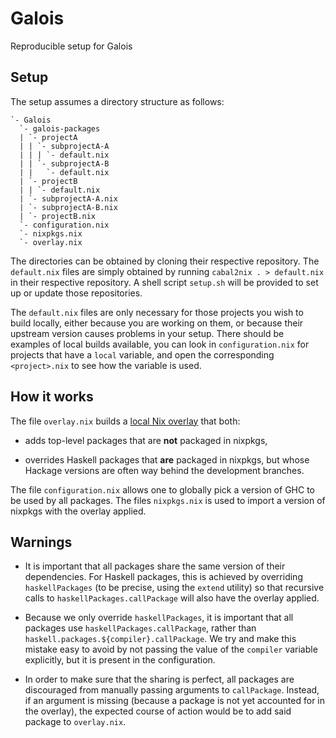 # Galois
Reproducible setup for Galois

Setup
-----

The setup assumes a directory structure as follows:

```
`- Galois
  `- galois-packages
  | `- projectA
  | | `- subprojectA-A
  | | | `- default.nix
  | | `- subprojectA-B
  | |   `- default.nix
  | `- projectB
  | | `- default.nix
  | `- subprojectA-A.nix
  | `- subprojectA-B.nix
  | `- projectB.nix
  `- configuration.nix
  `- nixpkgs.nix
  `- overlay.nix
```

The directories can be obtained by cloning their respective repository.  The
`default.nix` files are simply obtained by running `cabal2nix . > default.nix`
in their respective repository.  A shell script `setup.sh` will be provided to
set up or update those repositories.

The `default.nix` files are only necessary for those projects you wish to build
locally, either because you are working on them, or because their upstream
version causes problems in your setup.  There should be examples of local builds
available, you can look in `configuration.nix` for projects that have a `local`
variable, and open the corresponding `<project>.nix` to see how the variable is
used.

How it works
------------

The file `overlay.nix` builds a [local Nix
overlay](https://nixos.org/nixpkgs/manual/#chap-overlays) that both:

* adds top-level packages that are **not** packaged in nixpkgs,

* overrides Haskell packages that **are** packaged in nixpkgs, but whose Hackage
  versions are often way behind the development branches.

The file `configuration.nix` allows one to globally pick a version of GHC to be
used by all packages.  The files `nixpkgs.nix` is used to import a version of
nixpkgs with the overlay applied.

Warnings
--------

* It is important that all packages share the same version of their
  dependencies.  For Haskell packages, this is achieved by overriding
  `haskellPackages` (to be precise, using the `extend` utility) so that
  recursive calls to `haskellPackages.callPackage` will also have the overlay
  applied.

* Because we only override `haskellPackages`, it is important that all packages
  use `haskellPackages.callPackage`, rather than
  `haskell.packages.${compiler}.callPackage`.  We try and make this mistake easy
  to avoid by not passing the value of the `compiler` variable explicitly, but
  it is present in the configuration.

* In order to make sure that the sharing is perfect, all packages are
  discouraged from manually passing arguments to `callPackage`.  Instead, if an
  argument is missing (because a package is not yet accounted for in the
  overlay), the expected course of action would be to add said package to
  `overlay.nix`.
